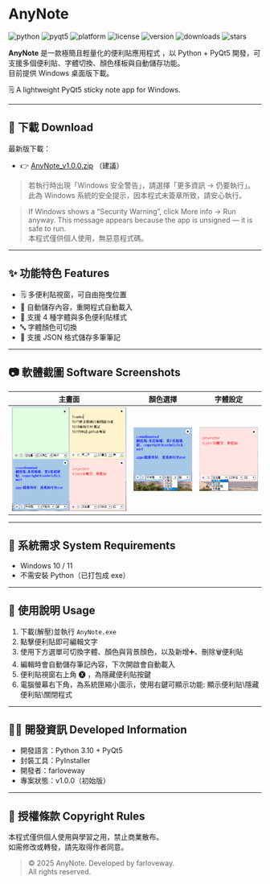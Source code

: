 # AnyNote
![python](https://img.shields.io/badge/python-3.10+-blue)
![pyqt5](https://img.shields.io/badge/framework-PyQt5-green)
![platform](https://img.shields.io/badge/platform-Windows-lightgrey)
![license](https://img.shields.io/github/license/farloveway/AnyNote)
![version](https://img.shields.io/github/v/release/farloveway/AnyNote)
![downloads](https://img.shields.io/github/downloads/farloveway/AnyNote/total)
![stars](https://img.shields.io/github/stars/farloveway/AnyNote?style=social)

**AnyNote** 是一款極簡且輕量化的便利貼應用程式
，以 Python + PyQt5 開發，可支援多個便利貼、字體切換、顏色樣板與自動儲存功能。  
目前提供 Windows 桌面版下載。

🗒️ A lightweight PyQt5 sticky note app for Windows.

---

## 🚀 下載 Download

最新版下載：
- 👉 [AnyNote_v1.0.0.zip](https://github.com/farloveway/AnyNote/releases/download/v1.0.0/AnyNote_v1.0.0.zip) （建議）

> 若執行時出現「Windows 安全警告」，請選擇「更多資訊 → 仍要執行」。
> 此為 Windows 系統的安全提示，因本程式未簽章所致，請安心執行。

> If Windows shows a “Security Warning”, click More info → Run anyway.
> This message appears because the app is unsigned — it is safe to run.  
> 本程式僅供個人使用，無惡意程式碼。

---

## ✨ 功能特色 Features
- 🗒️ 多便利貼視窗，可自由拖曳位置  
- 💾 自動儲存內容，重開程式自動載入  
- 🎨 支援 4 種字體與多色便利貼樣式  
- 🔤 字體顏色可切換  
- 📌 支援 JSON 格式儲存多筆筆記  

---

## 📷 軟體截圖 Software Screenshots
| 主畫面 | 顏色選擇 | 字體設定 |
|:--:|:--:|:--:|
| ![Main](screenshots/main_window.png) | ![Color](screenshots/color_options.png) | ![Font](screenshots/font_settings.png) |

---

## 🧩 系統需求 System Requirements
- Windows 10 / 11
- 不需安裝 Python（已打包成 exe）

---

## 📘 使用說明 Usage
1. 下載(解壓)並執行 `AnyNote.exe`  
2. 點擊便利貼即可編輯文字  
3. 使用下方選單可切換字體、顏色與背景顏色，以及新增➕、刪除🗑️便利貼  
4. 編輯時會自動儲存筆記內容，下次開啟會自動載入
5. 便利貼視窗右上角 🅧 ，為隱藏便利貼按鍵
6. 電腦螢幕右下角，為系統匣縮小圖示，使用右鍵可顯示功能: 顯示便利貼\隱藏便利貼\關閉程式

---

## 🧑‍💻 開發資訊 Developed Information
- 開發語言：Python 3.10 + PyQt5  
- 封裝工具：PyInstaller  
- 開發者：farloveway  
- 專案狀態：v1.0.0（初始版）

---

## 📜 授權條款 Copyright Rules
本程式僅供個人使用與學習之用，禁止商業散布。  
如需修改或轉發，請先取得作者同意。
> © 2025 AnyNote. Developed by farloveway.  
> All rights reserved.
